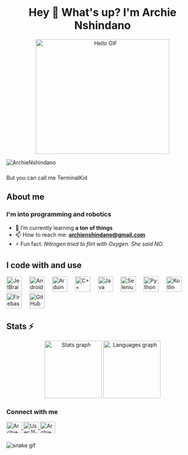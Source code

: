<!--
**TerminalKid/TerminalKid** is a ✨ _special_ ✨ repository because its `README.md` (this file) appears on your GitHub profile.
-->

<h1 align="center">Hey 👋 What's up? I'm Archie Nshindano </h1> 
<p align="center">
  <img src="https://media1.tenor.com/m/_DOBjnGspYAAAAAd/code-coding.gif" alt="Hello GIF" height="300" width="350">
</p>
<p align="left"> 
  <img src="https://komarev.com/ghpvc/?username=ArchieNshindano&label=Profile%20views&color=0e75b6&style=flat" alt="ArchieNshindano" /> 
</p>

###

<p align="left">But you can call me TerminalKid</p>

###

<h2 align="left">About me</h2>

###

<h3 align="left">I'm into programming and robotics</h3>

- 🌱 I’m currently learning **a ton of things**  
- 📫 How to reach me: **archienshindano@gmail.com**  
- ⚡ Fun fact: *Nitrogen tried to flirt with Oxygen. She said NO.*

###

<h2 align="left">I code with and use</h2>

<div align="left">
  <img src="https://cdn.jsdelivr.net/gh/devicons/devicon/icons/jetbrains/jetbrains-original.svg" height="40" alt="JetBrains logo" />
  <img width="12" />
  <img src="https://cdn.jsdelivr.net/gh/devicons/devicon/icons/android/android-original.svg" height="40" alt="Android logo" />
  <img width="12" />
  <img src="https://cdn.jsdelivr.net/gh/devicons/devicon/icons/arduino/arduino-original.svg" height="40" alt="Arduino logo" />
  <img width="12" />
  <img src="https://cdn.jsdelivr.net/gh/devicons/devicon/icons/cplusplus/cplusplus-original.svg" height="40" alt="C++ logo" />
  <img width="12" />
  <img src="https://cdn.jsdelivr.net/gh/devicons/devicon/icons/java/java-original.svg" height="40" alt="Java logo" />
  <img width="12" />
  <img src="https://cdn.jsdelivr.net/gh/devicons/devicon/icons/selenium/selenium-original.svg" height="40" alt="Selenium logo" />
  <img width="12" />
  <img src="https://cdn.jsdelivr.net/gh/devicons/devicon/icons/python/python-original.svg" height="40" alt="Python logo" />
  <img width="12" />
  <img src="https://cdn.jsdelivr.net/gh/devicons/devicon/icons/kotlin/kotlin-original.svg" height="40" alt="Kotlin logo" />
  <img width="12" />
  <img src="https://cdn.jsdelivr.net/gh/devicons/devicon/icons/firebase/firebase-plain.svg" height="40" alt="Firebase logo" />
  <img width="12" />
  <img src="https://cdn.jsdelivr.net/gh/devicons/devicon/icons/github/github-original.svg" height="40" alt="GitHub logo" />
</div>

###

<h2 align="left">Stats ⚡</h2>
<div align="center">
  <img src="https://github-readme-stats.vercel.app/api?username=ArchieNshindano&hide_title=false&hide_rank=false&show_icons=true&include_all_commits=true&count_private=true&disable_animations=false&theme=dracula&locale=en&hide_border=false&order=1" height="150" alt="Stats graph" />
  <img src="https://github-readme-stats.vercel.app/api/top-langs?username=ArchieNshindano&locale=en&hide_title=false&layout=compact&card_width=320&langs_count=5&theme=dracula&hide_border=false&order=2" height="150" alt="Languages graph" />
</div>

###

<h3 align="left">Connect with me</h3>
<p align="left">
  <a href="https://linkedin.com/in/archie nshindano" target="blank">
    <img align="center" src="https://raw.githubusercontent.com/rahuldkjain/github-profile-readme-generator/master/src/images/icons/Social/linked-in-alt.svg" alt="Archie Nshindano" height="30" width="40" />
  </a>
  <a href="https://stackoverflow.com/users/user:15035569" target="blank">
    <img align="center" src="https://raw.githubusercontent.com/rahuldkjain/github-profile-readme-generator/master/src/images/icons/Social/stack-overflow.svg" alt="User:15035569" height="30" width="40" />
  </a>
  <a href="https://fb.com/archie" target="blank">
    <img align="center" src="https://raw.githubusercontent.com/rahuldkjain/github-profile-readme-generator/master/src/images/icons/Social/facebook.svg" alt="Archie" height="30" width="40" />
  </a>
</p>


###

![snake gif](https://github.com/ArchieNshindano/ArchieNshindano/blob/output/snake.svg)
